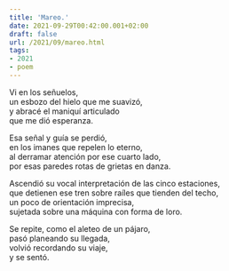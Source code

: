 ```yaml
---
title: 'Mareo.'
date: 2021-09-29T00:42:00.001+02:00
draft: false
url: /2021/09/mareo.html
tags: 
- 2021
- poem
---
```


Vi en los señuelos,  
un esbozo del hielo que me suavizó,  
y abracé el maniquí articulado  
que me dió esperanza.  

Esa señal y guía se perdió,  
en los imanes que repelen lo eterno,  
al derramar atención por ese cuarto lado,  
por esas paredes rotas de grietas en danza.  

Ascendió su vocal interpretación de las cinco estaciones,  
que detienen ese tren sobre raíles que tienden del techo,  
un poco de orientación imprecisa,  
sujetada sobre una máquina con forma de loro.  

Se repite, como el aleteo de un pájaro,  
pasó planeando su llegada,  
volvió recordando su viaje,  
y se sentó.  